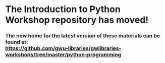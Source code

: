 
# The Introduction to Python Workshop repository has moved!

### The new home for the latest version of these materials can be found at: <br> https://github.com/gwu-libraries/gwlibraries-workshops/tree/master/python-programming
